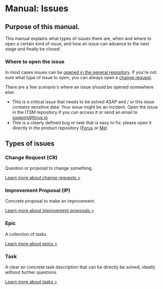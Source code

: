 # Manual: Issues

## Purpose of this manual.

This manual explains what types of issues there are, when and where to open a certain kind of issue, and how an issue can advance to the next stage and finally be closed.

### Where to open the issue
In most cases issues can be [opened in the general repository](https://github.com/teamforus/general/issues/new/choose). If you're not sure what type of issue to open, you can always open a [change request](https://github.com/teamforus/general/blob/develop/manuals/development/issue-change-request.md).

There are a few scenario's where an issue should be opened somewhere else:

- This is a critical issue that needs to be solved ASAP and / or this issue contains sensitive data: Your issue might be an incident. Open the issue in the ITSM repository if you can access it or send an email to support@forus.io
- This is a clearly defined bug or task that is easy to fix: please open it directly in the product repository ([Forus](https://github.com/teamforus/forus/issues) or [Me](https://github.com/teamforus/me/issues))

## Types of issues

### Change Request (CR)
Question or proposal to change something.

[Learn more about change requests >](https://github.com/teamforus/general/blob/develop/manuals/development/issue-change-request.md)

### Improvement Proposal (IP)
Concrete proposal to make an improvement.

[Learn more about improvement proposals >](https://github.com/teamforus/general/blob/develop/manuals/development/issue-improvement-proposal.md)

### Epic
A collection of tasks.

[Learn more about epics >](https://github.com/teamforus/general/blob/develop/manuals/development/issue-epic.md)

### Task
A clear an concrete task description that can be directly be solved, ideally without further questions.

[Learn more about tasks >](https://github.com/teamforus/general/blob/develop/manuals/development/issue-task.md)


